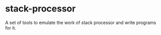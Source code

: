 # stack-processor
A set of tools to emulate the work of stack processor and write programs for it. 
